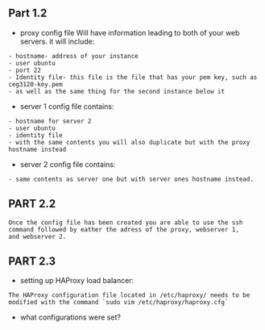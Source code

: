 

## Part 1.2

- proxy config file
 Will have information leading to both of your web servers.
 it will include:
 ```
 - hostname- address of your instance
 - user ubuntu
 - port 22
 - Identity file- this file is the file that has your pem key, such as ceg3120-key.pem 
 - as well as the same thing for the second instance below it
 ```
 - server 1 config file contains:
 ```
 - hostname for server 2
 - user ubuntu
 - identity file
 - with the same contents you will also duplicate but with the proxy hostname instead
 ```
 - server 2 config file contains:
 ```
 - same contents as server one but with server ones hostname instead.
 ```
 
 ## PART 2.2
 
 ```
 Once the config file has been created you are able to use the ssh command followed by eather the adress of the proxy, webserver 1,
 and webserver 2.
 ```
 ## PART 2.3
 
 - setting up HAProxy load balancer:
 ```
 The HAProxy configuration file located in /etc/haproxy/ needs to be modified with the command `sudo vim /etc/haproxy/haproxy.cfg` 
 ```
 - what configurations were set?
 ```
 
 
 
 
 
 
 
 
 
 
 
 
 
 
 
 
 
 
 
 
 
 
 
 
 


